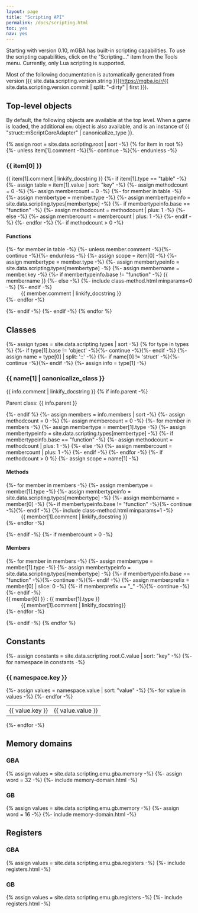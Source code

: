 ```yaml
---
layout: page
title: "Scripting API"
permalink: /docs/scripting.html
toc: yes
nav: yes
---
```

Starting with version 0.10, mGBA has built-in scripting capabilities. To use the scripting capabilities, click on the "Scripting..." item from the Tools menu. Currently, only Lua scripting is supported.

Most of the following documentation is automatically generated from version [{{ site.data.scripting.version.string }}](https://mgba.io/r/{{ site.data.scripting.version.commit | split: "-dirty" | first }}).

## Top-level objects

<section id="section-root" markdown="1">

By default, the following objects are available at the top level.
When a game is loaded, the additional `emu` object is also available, and is an instance of {{ "struct::mScriptCoreAdapter" | canonicalize_type }}.

{% assign root = site.data.scripting.root | sort -%}
{% for item in root %}
{%- unless item[1].comment -%}{%- continue -%}{%- endunless -%}
<h3>{{ item[0] }}</h3>
{{ item[1].comment | linkify_docstring }}
{%- if item[1].type == "table" -%}
{%- assign table = item[1].value | sort: "key" -%}
{%- assign methodcount = 0 -%}
{%- assign membercount = 0 -%}
{%- for member in table -%}
	{%- assign membertype = member.type -%}
	{%- assign membertypeinfo = site.data.scripting.types[membertype] -%}
	{%- if membertypeinfo.base == "function" -%}
		{%- assign methodcount = methodcount | plus: 1 -%}
	{%- else -%}
		{%- assign membercount = membercount | plus: 1 -%}
	{%- endif -%}
{%- endfor -%}
{%- if methodcount > 0 -%}
<h4>Functions</h4>
<dl class="class-method">
{%- for member in table -%}
{%- unless member.comment -%}{%- continue -%}{%- endunless -%}
{%- assign scope = item[0] -%}
{%- assign membertype = member.type -%}
{%- assign membertypeinfo = site.data.scripting.types[membertype] -%}
{%- assign membername = member.key -%}
{%- if membertypeinfo.base != "function" -%}
{{ membername }}
{%- else -%}
{%- include class-method.html minparams=0 -%}
{%- endif -%}
<dd>
{{ member.comment | linkify_docstring }}
</dd>
{%- endfor -%}
</dl>
{%- endif -%}
{%- endif -%}
{% endfor %}

</section>

## Classes

<section id="section-classes">
{%- assign types = site.data.scripting.types | sort -%}
{% for type in types %}
{%- if type[1].base != 'object' -%}{%- continue -%}{%- endif -%}
{%- assign name = type[0] | split: '::' -%}
{%- if name[0] != 'struct' -%}{%- continue -%}{%- endif -%}
{%- assign info = type[1] -%}
<h3 id="class-{{ name[1] | canonicalize_class }}">{{ name[1] | canonicalize_class }}</h3>
{{ info.comment | linkify_docstring }}
{% if info.parent -%}
<p>Parent class: {{ info.parent }}</p>
{%- endif %}
{%- assign members = info.members | sort -%}
{%- assign methodcount = 0 -%}
{%- assign membercount = 0 -%}
{%- for member in members -%}
	{%- assign membertype = member[1].type -%}
	{%- assign membertypeinfo = site.data.scripting.types[membertype] -%}
	{%- if membertypeinfo.base == "function" -%}
		{%- assign methodcount = methodcount | plus: 1 -%}
	{%- else -%}
		{%- assign membercount = membercount | plus: 1 -%}
	{%- endif -%}
{%- endfor -%}
{%- if methodcount > 0 %}
{%- assign scope = name[1] -%}
<h4>Methods</h4>
<dl class="class-method">
{%- for member in members -%}
	{%- assign membertype = member[1].type -%}
	{%- assign membertypeinfo = site.data.scripting.types[membertype] -%}
	{%- assign membername = member[0] -%}
	{%- if membertypeinfo.base != "function" -%}{%- continue -%}{%- endif -%}
	{%- include class-method.html minparams=1 -%}
<dd>
{{ member[1].comment | linkify_docstring }}
</dd>
{%- endfor -%}
</dl>
{%- endif -%}
{%- if membercount > 0 -%}
<h4>Members</h4>
<dl class="class-member">
{%- for member in members -%}
{%- assign membertype = member[1].type -%}
{%- assign membertypeinfo = site.data.scripting.types[membertype] -%}
{%- if membertypeinfo.base == "function" -%}{%- continue -%}{%- endif -%}
{%- assign memberprefix = member[0] | slice: 0 -%}
{%- if memberprefix == "_" -%}{%- continue -%}{%- endif -%}
<dt id="member-{{ name[1] | canonicalize_class}}.{{ member[0] }}">{{ member[0] }} : {{ member[1].type }}</dt>
<dd>
{{ member[1].comment | linkify_docstring}}
</dd>
{%- endfor -%}
</dl>
{%- endif -%}
{% endfor %}
</section>

## Constants

<section id="section-constants">
{%- assign constants = site.data.scripting.root.C.value | sort: "key" -%}
{%- for namespace in constants -%}
<div>
<h3 id="constant-{{ namespace.key }}">{{ namespace.key }}</h3>
<table class="scripting-constants">
{%- assign values = namespace.value | sort: "value" -%}
{%- for value in values -%}
  <tr>
    <td class="constant-name">{{ value.key }}</td>
    <td class="constant-value">{{ value.value }}</td>
  </tr>
{%- endfor -%}
</table>
</div>
{%- endfor -%}
</section>

## Memory domains

<section id="section-memdomains">
<div>
<h3>GBA</h3>
{% assign values = site.data.scripting.emu.gba.memory -%}
{%- assign word = 32 -%}
{%- include memory-domain.html -%}
</div>
<div>
<h3>GB</h3>
{% assign values = site.data.scripting.emu.gb.memory -%}
{%- assign word = 16 -%}
{%- include memory-domain.html -%}
</div>
</section>

## Registers

<section id="section-registers">
<div>
<h3>GBA</h3>
{% assign values = site.data.scripting.emu.gba.registers -%}
{%- include registers.html -%}
</div>
<div>
<h3>GB</h3>
{% assign values = site.data.scripting.emu.gb.registers -%}
{%- include registers.html -%}
</div>
</section>
